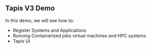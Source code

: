 ## Tapis V3 Demo
In this demo, we will see how to:
- Register Systems and Applications
- Running Containerized jobs virtual machines and HPC systems
- Tapis UI

